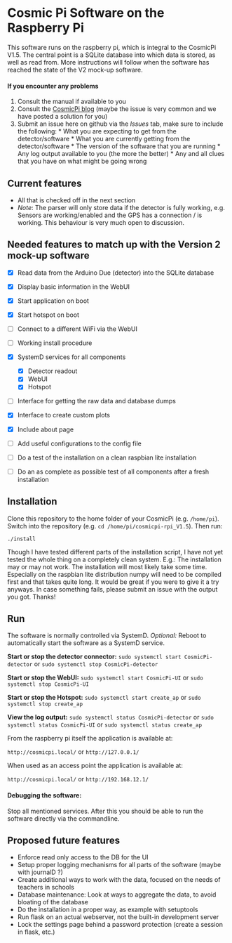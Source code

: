 # Cosmic Pi Software on the Raspberry Pi

This software runs on the raspberry pi, which is integral to the CosmicPi V1.5.
The central point is a SQLite database into which data is stored, as well as read from.
More instructions will follow when the software has reached the state of the V2 mock-up software.

#### If you encounter any problems
1.   Consult the manual if available to you
2.   Consult the [CosmicPi blog](http://cosmicpi.org/posts) (maybe the issue is very common and we have posted a solution for you)
3.   Submit an issue here on github via the *Issues* tab, make sure to include the following:
    *   What you are expecting to get from the detector/software
    *   What you are currently getting from the detector/software
    *   The version of the software that you are running
    *   Any log output available to you (the more the better)
    *   Any and all clues that you have on what might be going wrong

## Current features
*   All that is checked off in the next section
*   *Note*: The parser will only store data if the detector is fully working, e.g. Sensors are working/enabled and the GPS has a connection / is working.
This behaviour is very much open to discussion.


## Needed features to match up with the Version 2 mock-up software
- [x]   Read data from the Arduino Due (detector) into the SQLite database
- [x]   Display basic information in the WebUI
- [x]   Start application on boot
- [x]   Start hotspot on boot
- [ ]   Connect to a different WiFi via the WebUI
- [ ]   Working install procedure
- [x]   SystemD services for all components
    - [x]   Detector readout
    - [x]   WebUI
    - [x]   Hotspot
- [ ] Interface for getting the raw data and database dumps
- [x] Interface to create custom plots
- [x] Include about page
- [ ] Add useful configurations to the config file
- [ ] Do a test of the installation on a clean raspbian lite installation
- [ ] Do an as complete as possible test of all components after a fresh installation



## Installation
Clone this repository to the home folder of your CosmicPi (e.g. `/home/pi`). Switch into the repository (e.g. `cd /home/pi/cosmicpi-rpi_V1.5`).
Then run:

```./install```

Though I have tested different parts of the installation script, I have not yet tested the whole thing on a completely clean system.
E.g.: The installation may or may not work.
The installation will most likely take some time. Especially on the raspbian lite distribution numpy will need to be compiled first and that takes quite long.
It would be great if you were to give it a try anyways.
In case something fails, please submit an issue with the output you got. Thanks!

## Run
The software is normally controlled via SystemD.
*Optional:* Reboot to automatically start the software as a SystemD service.

**Start or stop the detector connector:** `sudo systemctl start CosmicPi-detector` or `sudo systemctl stop CosmicPi-detector`

**Start or stop the WebUI:** `sudo systemctl start CosmicPi-UI` or `sudo systemctl stop CosmicPi-UI`

**Start or stop the Hotspot:** `sudo systemctl start create_ap` or `sudo systemctl stop create_ap`

**View the log output:** `sudo systemctl status CosmicPi-detector` or `sudo systemctl status CosmicPi-UI` or `sudo systemctl status create_ap`

From the raspberry pi itself the application is available at:

`http://cosmicpi.local/` or `http://127.0.0.1/`

When used as an access point the application is available at:

`http://cosmicpi.local/` or `http://192.168.12.1/`

#### Debugging the software:
Stop all mentioned services. After this you should be able to run the software directly via the commandline.

## Proposed future features
* Enforce read only access to the DB for the UI
* Setup proper logging mechanisms for all parts of the software (maybe with journalD ?)
* Create additional ways to work with the data, focused on the needs of teachers in schools
* Database maintenance: Look at ways to aggregate the data, to avoid bloating of the database
* Do the installation in a proper way, as example with setuptools
* Run flask on an actual webserver, not the built-in development server
* Lock the settings page behind a password protection (create a session in flask, etc.)
